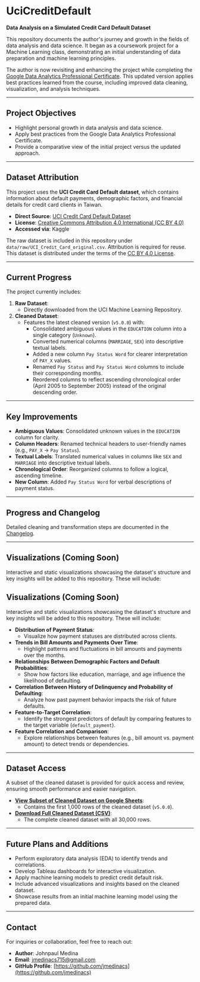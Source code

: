 # UciCreditDefault

**Data Analysis on a Simulated Credit Card Default Dataset**

This repository documents the author's journey and growth in the fields of data analysis and data science. It began as a coursework project for a Machine Learning class, demonstrating an initial understanding of data preparation and machine learning principles.

The author is now revisiting and enhancing the project while completing the [Google Data Analytics Professional Certificate](https://grow.google/dataanalytics/). This updated version applies best practices learned from the course, including improved data cleaning, visualization, and analysis techniques.

---

## **Project Objectives**

- Highlight personal growth in data analysis and data science.
- Apply best practices from the Google Data Analytics Professional Certificate.
- Provide a comparative view of the initial project versus the updated approach.

---

## **Dataset Attribution**

This project uses the **UCI Credit Card Default dataset**, which contains information about default payments, demographic factors, and financial details for credit card clients in Taiwan.

- **Direct Source**: [UCI Credit Card Default Dataset](http://archive.ics.uci.edu/dataset/350/default+of+credit+card+clients)
- **License**: [Creative Commons Attribution 4.0 International (CC BY 4.0)](https://creativecommons.org/licenses/by/4.0/)
- **Accessed via**: Kaggle

The raw dataset is included in this repository under `data/raw/UCI_Credit_Card_original.csv`. Attribution is required for reuse. This dataset is distributed under the terms of the [CC BY 4.0 License](https://creativecommons.org/licenses/by/4.0/).

---

## **Current Progress**

The project currently includes:
1. **Raw Dataset**:
   - Directly downloaded from the UCI Machine Learning Repository.
2. **Cleaned Dataset**:
   - Features the latest cleaned version (`v5.0.0`) with:
     - Consolidated ambiguous values in the `EDUCATION` column into a single category (`Unknown`).
     - Converted numerical columns (`MARRIAGE`, `SEX`) into descriptive textual labels.
     - Added a new column `Pay Status Word` for clearer interpretation of `PAY_X` values.
     - Renamed `Pay Status` and `Pay Status Word` columns to include their corresponding months.
     - Reordered columns to reflect ascending chronological order (April 2005 to September 2005) instead of the original descending order.

---

## **Key Improvements**

- **Ambiguous Values**: Consolidated unknown values in the `EDUCATION` column for clarity.
- **Column Headers**: Renamed technical headers to user-friendly names (e.g., `PAY_X` → `Pay Status`).
- **Textual Labels**: Translated numerical values in columns like `SEX` and `MARRIAGE` into descriptive textual labels.
- **Chronological Order**: Reorganized columns to follow a logical, ascending timeline.
- **New Column**: Added `Pay Status Word` for verbal descriptions of payment status.

---

## **Progress and Changelog**

Detailed cleaning and transformation steps are documented in the [Changelog](changelog/UCI_Credit_Card_Changelog.md).

---

## **Visualizations (Coming Soon)**

Interactive and static visualizations showcasing the dataset's structure and key insights will be added to this repository. These will include:
## **Visualizations (Coming Soon)**

Interactive and static visualizations showcasing the dataset's structure and key insights will be added to this repository. These will include:

- **Distribution of Payment Status**:
  - Visualize how payment statuses are distributed across clients.
- **Trends in Bill Amounts and Payments Over Time**:
  - Highlight patterns and fluctuations in bill amounts and payments over the months.
- **Relationships Between Demographic Factors and Default Probabilities**:
  - Show how factors like education, marriage, and age influence the likelihood of defaulting.
- **Correlation Between History of Delinquency and Probability of Defaulting**:
  - Analyze how past payment behavior impacts the risk of future defaults.
- **Feature-to-Target Correlation**:
  - Identify the strongest predictors of default by comparing features to the target variable (`default_payment`).
- **Feature Correlation and Comparison**:
  - Explore relationships between features (e.g., bill amount vs. payment amount) to detect trends or dependencies.


---

## **Dataset Access**

A subset of the cleaned dataset is provided for quick access and review, ensuring smooth performance and easier navigation.

- **[View Subset of Cleaned Dataset on Google Sheets](https://docs.google.com/spreadsheets/d/e/2PACX-1vQWNZqWcxU6W3FpGr6osZGHQVhhg_5nsbwOSHLOi8-vMYSuPfecDDlyC_ZeRqHuvj4LD712mcnuOlr0/pubhtml#)**:
  - Contains the first 1,000 rows of the cleaned dataset (`v5.0.0`).
- **[Download Full Cleaned Dataset (CSV)](data/cleaned/UCI_Credit_Card_cleaned_v5_0_0.csv)**:
  - The complete cleaned dataset with all 30,000 rows.

---

## **Future Plans and Additions**

- Perform exploratory data analysis (EDA) to identify trends and correlations.
- Develop Tableau dashboards for interactive visualization.
- Apply machine learning models to predict credit default risk.
- Include advanced visualizations and insights based on the cleaned dataset.
- Showcase results from an initial machine learning model using the prepared data.

---

## **Contact**

For inquiries or collaboration, feel free to reach out:
- **Author**: Johnpaul Medina
- **Email**: [jmedinacs715@gmail.com](mailto:jmedinacs715@gmail.com)
- **GitHub Profile**: [https://github.com/jmedinacs](https://github.com/jmedinacs)
